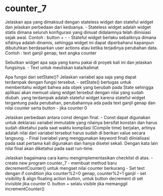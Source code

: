 # counter_7

Jelaskan apa yang dimaksud dengan stateless widget dan stateful widget dan jelaskan perbedaan dari keduanya.
    - Stateless widget adalah widget statis dimana seluruh konfigurasi yang dimuat didalamnya telah diinisiasi sejak awal. Contoh : button + -
    - Stateful widget berlaku sebaliknya dimana sifatnya adalah dinamis, sehingga widget ini dapat diperbaharui kapanpun dibutuhkan berdasarkan user actions atau ketika terjadinya perubahan data. Contoh : text ganjil genap, text angka counter

Sebutkan widget apa saja yang kamu pakai di proyek kali ini dan jelaskan fungsinya.
    - Text untuk meuliskan kata/kalimat

Apa fungsi dari setState()? Jelaskan variabel apa saja yang dapat terdampak dengan fungsi tersebut.
    -  setState() bertugas untuk memberitahu widget bahwa ada objek yang berubah pada State sehingga aplikasi akan memuat ulang widget tersebut dengan nilai yang sudah diubah. yang terdampak adalah stateful widget karena stateful widget tergantung pada perubahan, perubahannya ada pada text ganjil genap dan nilai counter serta button - jika counter 0

Jelaskan perbedaan antara const dengan final.
    - Const dapat digunakan untuk deklarasi variabel immutable yang nilainya bersifat konstan dan harus sudah diketahui pada saat waktu kompilasi (Compile time) berjalan, artinya adalah nilai dari variabel tersebut harus sudah di berikan value secara langsung.
    - Final (variabel yang menggunakan keyword final) diinialisasi pada saat pertama kali digunakan dan hanya disetel sekali. Dengan kata lain nilai final akan diketahui pada saat run-time.

Jelaskan bagaimana cara kamu mengimplementasikan checklist di atas.
    - create new program counter_7
    - membuat method baru decrementCounter() untuk mengset nilai counter berkurang
    - Set text dengan if condition jika counter%2=0 genap, counter%2=1 ganjil
    - set visibility & align floating action button, untuk button decrement di set invisible jika counter 0. button + selalu visible jika memanggil incrementCounter()